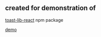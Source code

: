 ## created for demonstration of
 [toast-lib-react](https://www.npmjs.com/package/toast-lib-react) npm package

 [demo](https://volhabukhal.github.io/toast-lib-demonstration/)
